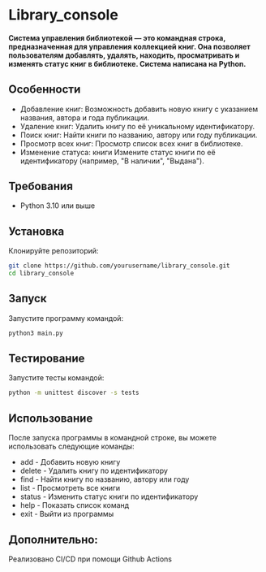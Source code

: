 # Library_console

#### Система управления библиотекой — это командная строка, предназначенная для управления коллекцией книг. Она позволяет пользователям добавлять, удалять, находить, просматривать и изменять статус книг в библиотеке. Система написана на Python.

## Особенности

- Добавление книг: Возможность добавить новую книгу с указанием названия, автора и года публикации.
- Удаление книг: Удалить книгу по её уникальному идентификатору.
- Поиск книг: Найти книги по названию, автору или году публикации.
- Просмотр всех книг: Просмотр список всех книг в библиотеке.
- Изменение статуса: книги Измените статус книги по её идентификатору (например, "В наличии", "Выдана").

## Требования

- Python 3.10 или выше

## Установка

  Клонируйте репозиторий:
   ```sh
   git clone https://github.com/yourusername/library_console.git
   cd library_console
   ```

## Запуск   

  Запустите программу командой:
```sh
python3 main.py
```

## Тестирование   

Запустите тесты командой:

```sh
python -m unittest discover -s tests
```

## Использование

После запуска программы в командной строке, вы можете использовать следующие команды:

- add - Добавить новую книгу
- delete - Удалить книгу по идентификатору
- find - Найти книгу по названию, автору или году
- list - Просмотреть все книги
- status - Изменить статус книги по идентификатору
- help - Показать список команд
- exit - Выйти из программы

## Дополнительно:
Реализовано CI/CD при помощи Github Actions
